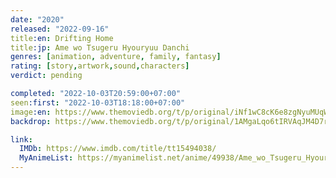```yaml
---
date: "2020"
released: "2022-09-16"
title:en: Drifting Home
title:jp: Ame wo Tsugeru Hyouryuu Danchi
genres: [animation, adventure, family, fantasy]
rating: [story,artwork,sound,characters]
verdict: pending

completed: "2022-10-03T20:59:00+07:00"
seen:first: "2022-10-03T18:18:00+07:00"
image:en: https://www.themoviedb.org/t/p/original/iNf1wC8cK6e8zgNyuMUqWFT7Din.jpg
backdrop: https://www.themoviedb.org/t/p/original/1AMgaLqo6tIRVAqJM4D7rMub9K.jpg

link:
  IMDb: https://www.imdb.com/title/tt15494038/
  MyAnimeList: https://myanimelist.net/anime/49938/Ame_wo_Tsugeru_Hyouryuu_Danchi
---
```

